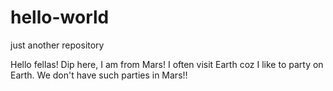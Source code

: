 # hello-world
just another repository

Hello fellas!
Dip here, I am from Mars! I often visit Earth coz I like to party on Earth. We don't have such parties in Mars!!

